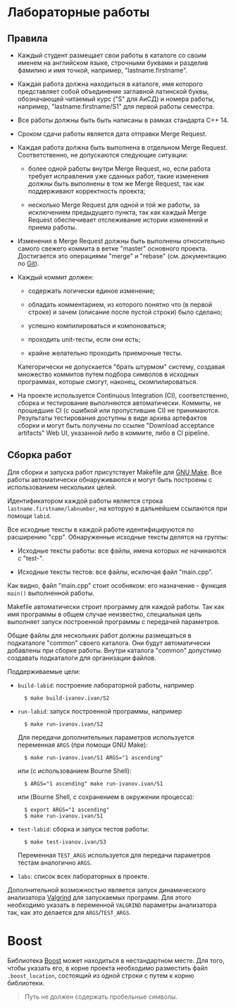 Лабораторные работы
===================

Правила
-------

* Каждый студент размещает свои работы в каталоге со своим именем на
  английском языке, строчными буквами и разделив фамилию и имя
  точкой, например, "lastname.firstname".

* Каждая работа должна находиться в каталоге, имя которого
  представляет собой объединение заглавной латинской буквы,
  обозначающей читаемый курс ("S" для АиСД) и номера работы, например,
  "lastname.firstname/S1" для первой работы семестра.

* Все работы должны быть быть написаны в рамках стандарта C++ 14.

* Сроком сдачи работы является дата отправки Merge Request.

* Каждая работа должна быть выполнена в отдельном Merge
  Request. Соответственно, не допускаются следующие ситуации:

    - более одной работы внутри Merge Request, но, если работа
      требует исправления уже сданных работ, такие изменения *должны*
      быть выполнены в том же Merge Request, так как поддерживают
      корректность проекта;

    - несколько Merge Request для одной и той же работы, за
      исключением предыдущего пункта, так как каждый Merge Request
      обеспечивает отслеживание истории изменений и приема работы.

* Изменения в Merge Request должны быть выполнены относительно самого
  свежего коммита в ветке "master" основного проекта. Достигается это
  операциями "merge" и "rebase" (см. документацию по
  [Git](https://git-scm.com/book)).

* Каждый коммит должен:

    - содержать логически единое изменение;

    - обладать комментарием, из которого понятно что (в первой строке)
      и зачем (описание после пустой строки) было сделано;

    - успешно компилироваться и компоноваться;

    - проходить unit-тесты, если они есть;

    - крайне желательно проходить приемочные тесты.

    Категорически не допускается "брать штурмом" систему, создавая
    множество коммитов путем подбора символов в исходных программах,
    которые смогут, наконец, скомпилироваться.

* На проекте используется Continuous Integration (CI), соответственно,
  сборка и тестирование выполняются автоматически. Коммиты, не
  прошедшие CI (с ошибкой или пропустившие CI) не
  принимаются. Результаты тестирования доступны в виде архива
  артефактов сборки и могут быть получены по ссылке "Download
  acceptance artifacts" Web UI, указанной либо в коммите, либо в CI
  pipeline.

Сборка работ
------------

Для сборки и запуска работ присутствует Makefile для
[GNU Make](https://www.gnu.org/software/make/). Все работы
автоматически обнаруживаются и могут быть построены с использованием
нескольких целей.

Идентификатором каждой работы является строка
`lastname.firstname/labnumber`, на которую в дальнейшем ссылаются при
помощи `labid`.

Все исходные тексты в каждой работе идентифицируются по расширению
"cpp". Обнаруженные исходные тексты делятся на группы:

* Исходные тексты работы: все файлы, имена которых _не_ начинаются с
  "test-".

* Исходные тексты тестов: все файлы, исключая файл "main.cpp".

Как видно, файл "main.cpp" стоит особняком: его назначение - функция
`main()` выполненной работы.

Makefile автоматически строит программу для каждой работы. Так как имя
программы в общем случае неизвестно, специальная цель выполняет запуск
построенной программы с передачей параметров.

Общие файлы для нескольких работ должны размещаться в подкаталоге
"common" своего каталога. Они будут автоматически добавлены при сборке
работы. Внутри каталога "common" допустимо создавать подкаталоги для
организации файлов.

Поддерживаемые цели:

* `build-labid`: построение лабораторной работы, например

        $ make build-ivanov.ivan/S2

* `run-labid`: запуск построенной программы, например

        $ make run-ivanov.ivan/S2

    Для передачи дополнительных параметров используется переменная
    `ARGS` (при помощи GNU Make):

        $ make run-ivanov.ivan/S1 ARGS="1 ascending"

    или (c использованием Bourne Shell):

        $ ARGS="1 ascending" make run-ivanov.ivan/S1

    или (Bourne Shell, с сохранением в окружении процесса):

        $ export ARGS="1 ascending"
        $ make run-ivanov.ivan/S1

* `test-labid`: сборка и запуск тестов работы:

        $ make test-ivanov.ivan/S3

    Переменная `TEST_ARGS` используется для передачи параметров тестам
    аналогично `ARGS`.

* `labs`: список всех лабораторных в проекте.

Дополнительной возможностью является запуск динамического анализатора
[Valgrind](http://valgrind.org) для запускаемых программ. Для этого
необходимо указать в переменной `VALGRIND` параметры анализатора так,
как это делается для `ARGS`/`TEST_ARGS`.

Boost
=====

Библиотека [Boost](http://boost.org) может находиться в нестандартном
месте. Для того, чтобы указать его, в корне проекта необходимо
разместить файл `.boost_location`, состоящий из одной строки с путем к
корню библиотеки.

> Путь не должен содержать пробельные символы.
